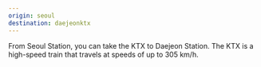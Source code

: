 ```yaml
---
origin: seoul
destination: daejeonktx
---
```

From Seoul Station, you can take the KTX to Daejeon Station.
The KTX is a high-speed train that travels at speeds of up to 305 km/h.